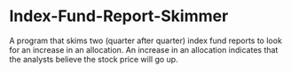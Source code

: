 # Index-Fund-Report-Skimmer
A program that skims two (quarter after quarter) index fund reports to look for an increase in an allocation. An increase in an allocation indicates that the analysts believe the stock price will go up.
